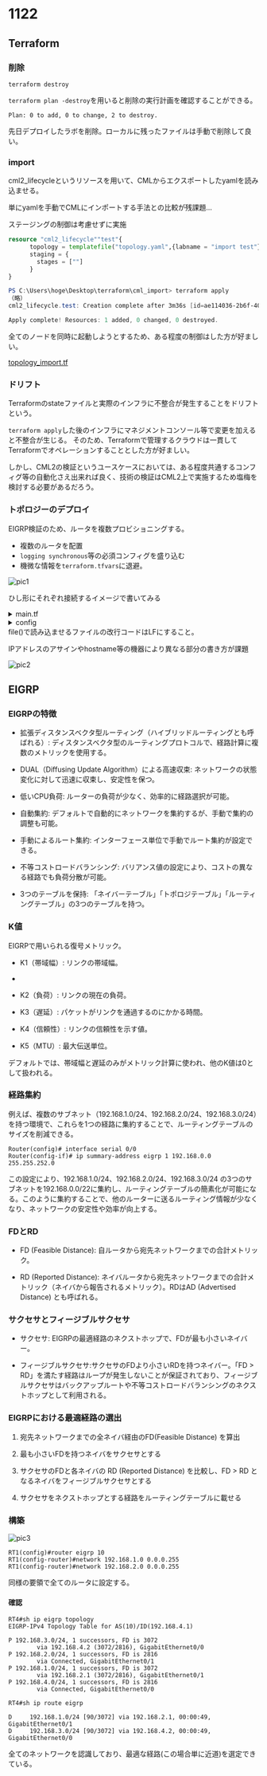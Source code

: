 # 1122

## Terraform

### 削除
`terraform destroy`

`terraform plan -destroy`を用いると削除の実行計画を確認することができる。

~~~
Plan: 0 to add, 0 to change, 2 to destroy.
~~~
先日デプロイしたラボを削除。ローカルに残ったファイルは手動で削除して良い。

### import

cml2_lifecycleというリソースを用いて、CMLからエクスポートしたyamlを読み込ませる。

単にyamlを手動でCMLにインポートする手法との比較が残課題...

ステージングの制御は考慮せずに実施

~~~main.tf
resource "cml2_lifecycle""test"{
      topology = templatefile("topology.yaml",{labname = "import test"})
      staging = {
        stages = [""]
      }
}
~~~
~~~ps1
PS C:\Users\hoge\Desktop\terraform\cml_import> terraform apply
（略）
cml2_lifecycle.test: Creation complete after 3m36s [id=ae114036-2b6f-40c3-a3c6-6c69e23817e2]

Apply complete! Resources: 1 added, 0 changed, 0 destroyed.
~~~
全てのノードを同時に起動しようとするため、ある程度の制御はした方が好ましい。

[topology_import.tf](https://github.com/CiscoDevNet/terraform-provider-cml2/blob/main/examples/resources/cml2_lifecycle/topology_import.tf)

### ドリフト

Terraformのstateファイルと実際のインフラに不整合が発生することをドリフトという。

`terraform apply`した後のインフラにマネジメントコンソール等で変更を加えると不整合が生じる。
そのため、Terraformで管理するクラウドは一貫してTerraformでオペレーションすることとした方が好ましい。

しかし、CML2の検証というユースケースにおいては、ある程度共通するコンフィグ等の自動化さえ出来れば良く、技術の検証はCML2上で実施するため塩梅を検討する必要があるだろう。

### トポロジーのデプロイ

EIGRP検証のため、ルータを複数プロビショニングする。
 
 - 複数のルータを配置
 - `logging synchronous`等の必須コンフィグを盛り込む
 - 機微な情報を`terraform.tfvars`に退避。

![pic1](https://raw.githubusercontent.com/220TI/Training-Reports/refs/heads/master/1122/1122_1.png)

ひし形にそれぞれ接続するイメージで書いてみる

<details><summary>main.tf</summary>

    variable address{}
    variable username{}
    variable password {}

    terraform {
    required_providers {
        cml2 = {
        source  = "registry.terraform.io/ciscodevnet/cml2"
        version = "~> 0.7.0"
        }
    }
    }

    provider "cml2" {
    address     = var.address
    username    = var.username
    password    = var.password
    skip_verify = true
    }

    resource "cml2_lab" "lab1" {
    title = "EIGRP"
    }

    resource "cml2_node" "rt1" {
    lab_id         = cml2_lab.lab1.id
    nodedefinition = "iosv"
    configuration = file("config.txt")
    label          = "RT1"
    x              = -120
    y              = 0
    }

    resource "cml2_node" "rt2" {
    lab_id         = cml2_lab.lab1.id
    nodedefinition = "iosv"
    configuration = file("config.txt")
    label          = "RT2"
    x              = 0
    y              = -120
    }

    resource "cml2_node" "rt3" {
    lab_id         = cml2_lab.lab1.id
    nodedefinition = "iosv"
    configuration = file("config.txt")
    label          = "RT3"
    x              = 120
    y              = 0
    }

    resource "cml2_node" "rt4" {
    lab_id         = cml2_lab.lab1.id
    nodedefinition = "iosv"
    configuration = file("config.txt")
    label          = "RT4"
    x              = 0
    y              = 120
    }

    resource "cml2_link" "link1" {
    lab_id = cml2_lab.lab1.id
    node_a = cml2_node.rt1.id
    slot_a = 1
    node_b = cml2_node.rt2.id
    slot_b = 0
    }

    resource "cml2_link" "link2" {
    lab_id = cml2_lab.lab1.id
    node_a = cml2_node.rt2.id
    slot_a = 1
    node_b = cml2_node.rt3.id
    slot_b = 0
    }

    resource "cml2_link" "link3" {
    lab_id = cml2_lab.lab1.id
    node_a = cml2_node.rt3.id
    slot_a = 1
    node_b = cml2_node.rt4.id
    slot_b = 0
    }

    resource "cml2_link" "link4" {
    lab_id = cml2_lab.lab1.id
    node_a = cml2_node.rt4.id
    slot_a = 1
    node_b = cml2_node.rt1.id
    slot_b = 0
    }

</details>

<details><summary>config</summary>

    hostname unnamedRT
    !
    no ip domain lookup
    !
    line con 0
    exec-timeout 0 0
    logging synchronous
    line aux 0
    line vty 0 4
    exec-timeout 0 0
    logging synchronous
    !
    end
    

</details>
file()で読み込ませるファイルの改行コードはLFにすること。

IPアドレスのアサインやhostname等の機器により異なる部分の書き方が課題

![pic2](https://raw.githubusercontent.com/220TI/Training-Reports/refs/heads/master/1122/1122_2.png)


## EIGRP

### EIGRPの特徴

- 拡張ディスタンスベクタ型ルーティング（ハイブリッドルーティングとも呼ばれる）: ディスタンスベクタ型のルーティングプロトコルで、経路計算に複数のメトリックを使用する。

- DUAL（Diffusing Update Algorithm）による高速収束: ネットワークの状態変化に対して迅速に収束し、安定性を保つ。

- 低いCPU負荷: ルーターの負荷が少なく、効率的に経路選択が可能。

- 自動集約: デフォルトで自動的にネットワークを集約するが、手動で集約の調整も可能。

- 手動によるルート集約: インターフェース単位で手動でルート集約が設定できる。

- 不等コストロードバランシング: バリアンス値の設定により、コストの異なる経路でも負荷分散が可能。

- 3つのテーブルを保持: 「ネイバーテーブル」「トポロジテーブル」「ルーティングテーブル」の3つのテーブルを持つ。

### K値
EIGRPで用いられる復号メトリック。

- K1（帯域幅）: リンクの帯域幅。
- 
- K2（負荷）: リンクの現在の負荷。

- K3（遅延）: パケットがリンクを通過するのにかかる時間。

- K4（信頼性）: リンクの信頼性を示す値。

- K5（MTU）: 最大伝送単位。

デフォルトでは、帯域幅と遅延のみがメトリック計算に使われ、他のK値は0として扱われる。

### 経路集約

例えば、複数のサブネット（192.168.1.0/24、192.168.2.0/24、192.168.3.0/24）を持つ環境で、これらを1つの経路に集約することで、ルーティングテーブルのサイズを削減できる。
~~~
Router(config)# interface serial 0/0
Router(config-if)# ip summary-address eigrp 1 192.168.0.0 255.255.252.0
~~~
この設定により、192.168.1.0/24、192.168.2.0/24、192.168.3.0/24 の3つのサブネットを192.168.0.0/22に集約し、ルーティングテーブルの簡素化が可能になる。このように集約することで、他のルーターに送るルーティング情報が少なくなり、ネットワークの安定性や効率が向上する。

### FDとRD

- FD (Feasible Distance): 自ルータから宛先ネットワークまでの合計メトリック。

- RD (Reported Distance): ネイバルータから宛先ネットワークまでの合計メトリック（ネイバから報告されるメトリック）。RDはAD (Advertised Distance) とも呼ばれる。

### サクセサとフィージブルサクセサ

- サクセサ: EIGRPの最適経路のネクストホップで、FDが最も小さいネイバー。

- フィージブルサクセサ:サクセサのFDより小さいRDを持つネイバー。「FD > RD」を満たす経路はループが発生しないことが保証されており、フィージブルサクセサはバックアップルートや不等コストロードバランシングのネクストホップとして利用される。

### EIGRPにおける最適経路の選出

1. 宛先ネットワークまでの全ネイバ経由のFD(Feasible Distance) を算出

2. 最も小さいFDを持つネイバをサクセサとする

3. サクセサのFDと各ネイバの RD (Reported Distance) を比較し、FD > RD となるネイバをフィージブルサクセサとする

4. サクセサをネクストホップとする経路をルーティングテーブルに載せる

### 構築

![pic3](https://raw.githubusercontent.com/220TI/Training-Reports/refs/heads/master/1122/1122_3.png)
~~~
RT1(config)#router eigrp 10
RT1(config-router)#network 192.168.1.0 0.0.0.255
RT1(config-router)#network 192.168.2.0 0.0.0.255
~~~
同様の要領で全てのルータに設定する。

#### 確認

~~~
RT4#sh ip eigrp topology
EIGRP-IPv4 Topology Table for AS(10)/ID(192.168.4.1)

P 192.168.3.0/24, 1 successors, FD is 3072
        via 192.168.4.2 (3072/2816), GigabitEthernet0/0
P 192.168.2.0/24, 1 successors, FD is 2816
        via Connected, GigabitEthernet0/1
P 192.168.1.0/24, 1 successors, FD is 3072
        via 192.168.2.1 (3072/2816), GigabitEthernet0/1
P 192.168.4.0/24, 1 successors, FD is 2816
        via Connected, GigabitEthernet0/0
~~~

~~~
RT4#sh ip route eigrp

D     192.168.1.0/24 [90/3072] via 192.168.2.1, 00:00:49, GigabitEthernet0/1
D     192.168.3.0/24 [90/3072] via 192.168.4.2, 00:00:49, GigabitEthernet0/0
~~~
全てのネットワークを認識しており、最適な経路(この場合単に近道)を選定できている。